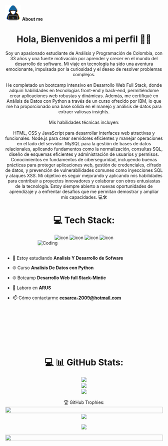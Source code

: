 
 <picture><img src = "https://github.com/0xAbdulKhalid/0xAbdulKhalid/raw/main/assets/mdImages/about_me.gif" width = 50px></picture> **About me** <h1 align="center"> Hola, Bienvenidos a mi perfil 👋🏼</h1> 
<p align="center"> Soy un apasionado estudiante de Análisis y Programación de Colombia, con 33 años y una fuerte motivación por aprender y crecer en el mundo del desarrollo de software. Mi viaje en tecnología ha sido una aventura emocionante, impulsada por la curiosidad y el deseo de resolver problemas complejos.<br><br>He completado un bootcamp intensivo en Desarrollo Web Full Stack, donde adquirí habilidades en tecnologías front-end y back-end, permitiéndome crear aplicaciones web robustas y dinámicas. Además, me certifiqué en Análisis de Datos con Python a través de un curso ofrecido por IBM, lo que me ha proporcionado una base sólida en el manejo y análisis de datos para extraer valiosas insights.<br><br>Mis habilidades técnicas incluyen:<br><br>HTML, CSS y JavaScript para desarrollar interfaces web atractivas y funcionales.
Node.js para crear servidores eficientes y manejar operaciones en el lado del servidor.
MySQL para la gestión de bases de datos relacionales, aplicando fundamentos como la normalización, consultas SQL, diseño de esquemas eficientes y administración de usuarios y permisos.
Conocimientos en fundamentos de ciberseguridad, incluyendo buenas prácticas para proteger aplicaciones web, gestión de credenciales, cifrado de datos, y prevención de vulnerabilidades comunes como inyecciones SQL y ataques XSS.
Mi objetivo es seguir mejorando y aplicando mis habilidades para contribuir a proyectos innovadores y colaborar con otros entusiastas de la tecnología. Estoy siempre abierto a nuevas oportunidades de aprendizaje y a enfrentar desafíos que me permitan demostrar y ampliar mis capacidades. 💻🛠️</p>



<h1 align="center">💻 Tech Stack:</h1>
<div 
align="center">
   <img src="https://techstack-generator.vercel.app/js-icon.svg" alt="icon"width="50" height="50" />
      <img src="https://techstack-generator.vercel.app/python-icon.svg" alt="icon" width="50" height="50" />
       <img src="https://techstack-generator.vercel.app/mysql-icon.svg" alt="icon" width="50" height="50" />
        <img src="https://techstack-generator.vercel.app/github-icon.svg" alt="icon" width="50" height="50" />

  


</div>

<img align="right" alt="Coding" width="400" src="https://user-images.githubusercontent.com/74038190/229223263-cf2e4b07-2615-4f87-9c38-e37600f8381a.gif">
<br><br>

- 📱  Estoy estudiando **Analisis Y Desarrollo de Sofware**

- 🌐  Curso **Analisis De Datos con Python**

- 🌐  Botcamp **Desarrollo Web full Stack-Mintic**
  
- 🔭 Laboro en **ARUS**

- 📫 Cómo contactarme **cesarca-2009@hotmail.com**
<br> <br>
<br> <br>

<br> <br>
<br> <br>
<h1 align="center">💻  📊 GitHub Stats:</h1>

<div
  align="center">
  
![](https://github-readme-stats.vercel.app/api?username=cesar2106&theme=ocean_dark&hide_border=false&include_all_commits=true&count_private=true)<br/>
![](https://github-readme-streak-stats.herokuapp.com/?user=cesar2106&theme=ocean_dark&hide_border=false)<br/>
![](https://github-readme-stats.vercel.app/api/top-langs/?username=cesar2106&theme=ocean_dark&hide_border=false&include_all_commits=true&count_private=true&layout=compact)

</div>

<div 

<h1 align="center">  🏆 GitHub Trophies:</h1>
<img src="https://i.imgur.com/dBaSKWF.gif" height="20" width="100%">

<div 

![](https://github-profile-trophy.vercel.app/?username=cesar2106&theme=radical&no-frame=false&no-bg=false&margin-w=4)
</div>


<div 
align="center">
  
[![](https://visitcount.itsvg.in/api?id=cesar2106&icon=0&color=12)](https://visitcount.itsvg.in)

</div>
<img src="https://i.imgur.com/dBaSKWF.gif" height="20" width="100%">


